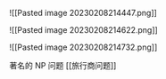 ![[Pasted image 20230208214447.png]]

![[Pasted image 20230208214622.png]]

![[Pasted image 20230208214732.png]]


著名的 NP 问题
[[旅行商问题]]
